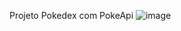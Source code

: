 Projeto Pokedex com PokeApi
![image](https://github.com/user-attachments/assets/fd8a8718-afed-4eab-b766-d627bbf0ac03)
